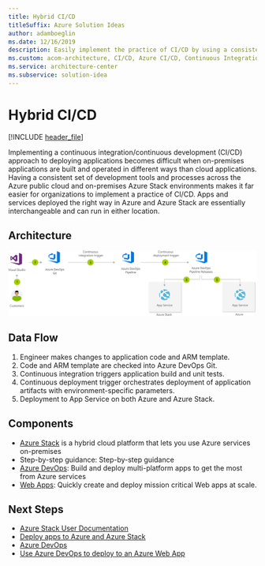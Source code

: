 ```yaml
---
title: Hybrid CI/CD
titleSuffix: Azure Solution Ideas
author: adamboeglin
ms.date: 12/16/2019
description: Easily implement the practice of CI/CD by using a consistent set of development tools and processes across the Azure public cloud and on-premises Azure Stack environments.
ms.custom: acom-architecture, CI/CD, Azure CI/CD, Continuous Integration And Continuous Deployment, devops, Azure DevOps, Microsoft DevOps, interactive-diagram, 'https://azure.microsoft.com/solutions/architecture/hybrid-ci-cd/'
ms.service: architecture-center
ms.subservice: solution-idea
---
```


# Hybrid CI/CD

[!INCLUDE [header_file](../header.md)]

Implementing a continuous integration/continuous development (CI/CD) approach to deploying applications becomes difficult when on-premises applications are built and operated in different ways than cloud applications. Having a consistent set of development tools and processes across the Azure public cloud and on-premises Azure Stack environments makes it far easier for organizations to implement a practice of CI/CD. Apps and services deployed the right way in Azure and Azure Stack are essentially interchangeable and can run in either location.

## Architecture

![Architecture diagram](../media/hybrid-ci-cd.svg)

## Data Flow

1. Engineer makes changes to application code and ARM template.
1. Code and ARM template are checked into Azure DevOps Git.
1. Continuous integration triggers application build and unit tests.
1. Continuous deployment trigger orchestrates deployment of application artifacts with environment-specific parameters.
1. Deployment to App Service on both Azure and Azure Stack.

## Components

* [Azure Stack](https://azure.microsoft.com/overview/azure-stack) is a hybrid cloud platform that lets you use Azure services on-premises
* Step-by-step guidance: Step-by-step guidance
* [Azure DevOps](https://azure.microsoft.com/services/devops): Build and deploy multi-platform apps to get the most from Azure services
* [Web Apps](https://azure.microsoft.com/services/app-service/web): Quickly create and deploy mission critical Web apps at scale.

## Next Steps

* [Azure Stack User Documentation](https://docs.microsoft.com/azure/azure-stack/user)
* [Deploy apps to Azure and Azure Stack](https://docs.microsoft.com/azure/azure-stack/user/azure-stack-solution-pipeline)
* [Azure DevOps](https://azure.microsoft.com/services/devops)
* [Use Azure DevOps to deploy to an Azure Web App](https://docs.microsoft.com/vsts/build-release/apps/cd/azure/aspnet-core-to-azure-webapp)
